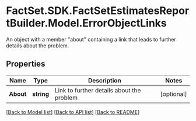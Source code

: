 # FactSet.SDK.FactSetEstimatesReportBuilder.Model.ErrorObjectLinks
An object with a member \"about\" containing a link that leads to further details about the problem.

## Properties

Name | Type | Description | Notes
------------ | ------------- | ------------- | -------------
**About** | **string** | Link to further details about the problem | [optional] 

[[Back to Model list]](../README.md#documentation-for-models) [[Back to API list]](../README.md#documentation-for-api-endpoints) [[Back to README]](../README.md)

